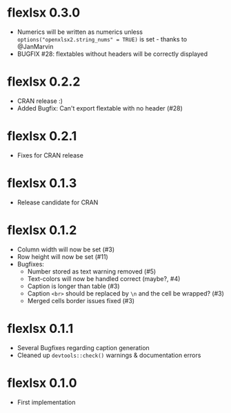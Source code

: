 # flexlsx 0.3.0

* Numerics will be written as numerics unless 
`options("openxlsx2.string_nums" = TRUE)` is set - thanks to @JanMarvin
* BUGFIX #28: flextables without headers will be correctly displayed

# flexlsx 0.2.2

* CRAN release :)
* Added Bugfix: Can't export flextable with no header (#28)

# flexlsx 0.2.1

* Fixes for CRAN release

# flexlsx 0.1.3

* Release candidate for CRAN

# flexlsx 0.1.2

* Column width will now be set (#3)
* Row height will now be set (#11)
* Bugfixes:
  * Number stored as text warning removed (#5)
  * Text-colors will now be handled correct (maybe?, #4)
  * Caption is longer than table (#3)
  * Caption `<br>` should be replaced by `\n` and the cell be wrapped? (#3)
  * Merged cells border issues fixed (#3)

# flexlsx 0.1.1

* Several Bugfixes regarding caption generation
* Cleaned up `devtools::check()` warnings & documentation errors

# flexlsx 0.1.0

* First implementation

